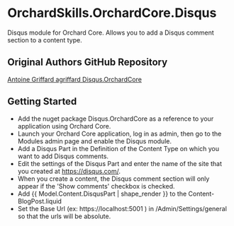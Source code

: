 # OrchardSkills.OrchardCore.Disqus

Disqus module for Orchard Core. Allows you to add a Disqus comment section to a content type.

## Original Authors GitHub Repository

[Antoine Griffard agriffard Disqus.OrchardCore](https://github.com/agriffard/Disqus.OrchardCore)

## Getting Started
* Add the nuget package Disqus.OrchardCore as a reference to your application using Orchard Core.
* Launch your Orchard Core application, log in as admin, then go to the Modules admin page and enable the Disqus module.
* Add a Disqus Part in the Definition of the Content Type on which you want to add Disqus comments.
* Edit the settings of the Disqus Part and enter the name of the site that you created at https://disqus.com/.
* When you create a content, the Disqus comment section will only appear if the 'Show comments' checkbox is checked.
* Add {{ Model.Content.DisqusPart | shape_render }} to the Content-BlogPost.liquid
* Set the Base Url (ex: https://localhost:5001 ) in /Admin/Settings/general so that the urls will be absolute.
